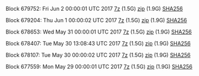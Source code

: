 Block 679752: Fri Jun  2 00:00:01 UTC 2017 [7z](https://transfer.sh/f7dZb/bootstrap.dat.20170602.7z) (1.5G) [zip](https://transfer.sh/Txv1M/bootstrap.dat.20170602.zip) (1.9G) [SHA256](https://transfer.sh/nELJ5/sha256.txt)

Block 679204: Thu Jun  1 00:00:02 UTC 2017 [7z](https://transfer.sh/qBEDz/bootstrap.dat.20170601.7z) (1.5G) [zip](https://transfer.sh/Dc4M1/bootstrap.dat.20170601.zip) (1.9G) [SHA256](https://transfer.sh/olZM4/sha256.txt)

Block 678653: Wed May 31 00:00:01 UTC 2017 [7z](https://transfer.sh/PFiJF/bootstrap.dat.20170531.7z) (1.5G) [zip](https://transfer.sh/wdKlB/bootstrap.dat.20170531.zip) (1.9G) [SHA256](https://transfer.sh/zO9ry/sha256.txt)

Block 678407: Tue May 30 13:08:43 UTC 2017 [7z](https://transfer.sh/fGMB8/bootstrap.dat.20170530.7z) (1.5G) [zip](https://transfer.sh/CBX2A/bootstrap.dat.20170530.zip) (1.9G) [SHA256](https://transfer.sh/pjsaT/sha256.txt)

Block 678107: Tue May 30 00:00:02 UTC 2017 [7z](https://transfer.sh/1liLp/bootstrap.dat.20170530.7z) (1.5G) [zip](https://transfer.sh/At4v9/bootstrap.dat.20170530.zip) (1.9G) [SHA256](https://transfer.sh/Fk7X1/sha256.txt)

Block 677559: Mon May 29 00:00:01 UTC 2017 [7z](https://transfer.sh/Ox9sZ/bootstrap.dat.20170529.7z) (1.5G) [zip](https://transfer.sh/eYBUO/bootstrap.dat.20170529.zip) (1.9G) [SHA256](https://transfer.sh/OUWhF/sha256.txt)
